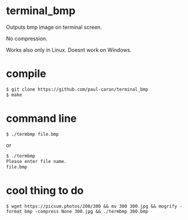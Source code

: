 # terminal_bmp
Outputs bmp image on terminal screen. 

No compression.

Works also only in Linux. Doesnt work on Windows.

# compile
``` sh
$ git clone https://github.com/paul-caron/terminal_bmp
$ make
```

# command line
``` sh
$ ./termbmp file.bmp
```
or

``` sh
$ ./termbmp
Please enter file name.
file.bmp
```

# cool thing to do

```
$ wget https://picsum.photos/200/300 && mv 300 300.jpg && mogrify -format bmp -compress None 300.jpg && ./termbmp 300.bmp
```
